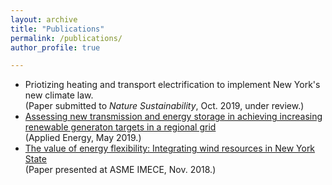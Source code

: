 ```yaml
---
layout: archive
title: "Publications"
permalink: /publications/
author_profile: true

---
```


* Priotizing heating and transport electrification to implement New York's new climate law. <br/>(Paper submitted to *Nature Sustainability*, Oct. 2019, under review.) 
* [Assessing new transmission and energy storage in achieving increasing renewable generaton targets in a regional grid](https://tconlon.github.io/files/RTM_paper.pdf)<br/>(Applied Energy, May 2019.) 
* [The value of energy flexibility: Integrating wind resources in New York State](https://tconlon.github.io/files/ASME_paper.pdf)<br/>(Paper presented at ASME IMECE, Nov. 2018.)

